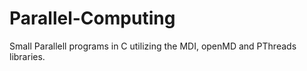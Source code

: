 # Parallel-Computing
Small Parallell programs in C utilizing the MDI, openMD and PThreads libraries. 
